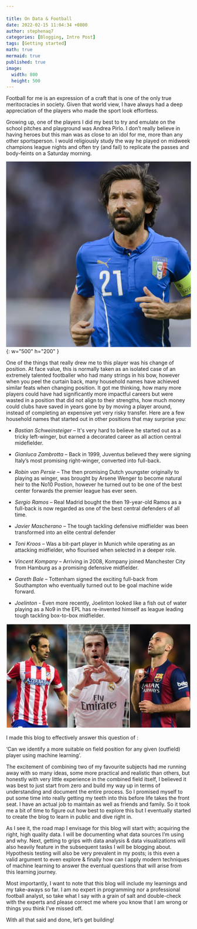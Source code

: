 ```yaml
---

title: On Data & Football
date: 2022-02-15 11:04:34 +0800
author: stephenaq7
categories: [Blogging, Intro Post]
tags: [Getting started]
math: true
mermaid: true
published: true
image:
  width: 800
  height: 500
---
```


Football for me is an expression of a craft that is one of the only true meritocracies in society. Given that world view, I have always had a deep appreciation of the players who made the sport look effortless. 

Growing up, one of the players I did my best to try and emulate on the school pitches and playground was Andrea Pirlo. I don’t really believe in having heroes but this man was as close to an idol for me, more than any other sportsperson. I would religiously study the way he played on midweek champions league nights and often try (and fail) to replicate the passes and body-feints on a Saturday morning. 

![pirlo](/images/pirlo.png){: w="500" h="200" }

One of the things that really drew me to this player was his change of position. At face value, this is normally taken as an isolated case of an extremely talented footballer who had many strings in his bow, however when you peel the curtain back, many household names have achieved similar feats when changing position. It got me thinking, how many more players could have had significantly more impactful careers but were wasted in a position that did not align to their strengths, how much money could clubs have saved in years gone by by moving a player around, instead of completing an expensive yet very risky transfer. Here are a few household names that started out in other positions that may surprise you:

- *Bastian Schweinsteiger* – It's very hard to believe he started out as a tricky left-winger, but earned a decorated career as all action central midefielder.

- *Gianluca Zambrotta* – Back in 1999, Juventus believed they were signing Italy’s most promising right-winger, converted into full-back. 

- *Robin van Persie* – The then promising Dutch youngster originally to playing as winger, was brought by Arsene Wenger to become natural heir to the No10 Postion, however he turned out to be one of the best center forwards the premier league has ever seen.

- *Sergio Ramos* – Real Madrid bought the then 19-year-old Ramos as a full-back is now regarded as one of the best central defenders of all time.

- *Javier Mascherano* – The tough tackling defensive midfielder was been transformed into an elite central defender 

- *Toni Kroos* – Was a bit-part player in Munich while operating as an attacking midfielder, who flourised when selected in a deeper role. 

- *Vincent Kompany* – Arriving in 2008, Kompany joined Manchester City from Hamburg as a promising defensive midfielder.

- *Gareth Bale* – Tottenham signed the exciting full-back from Southampton who eventually turned out to be goal machine wide forward.

- *Joelinton* - Even more recently, Joelinton looked like a fish out of water playing as a No9 in the EPL has re-invented himself as league leading tough tackling box-to-box midfielder.

![Players](/images/players.png)

I made this blog to effectively answer this question of :

‘Can we identify a more suitable on field position for any given (outfield) player using machine learning’. 

The excitement of combining two of my favourite subjects had me running away with so many ideas, some more practical and realistic than others, but honestly with very little experience in the combined field itself, I believed it was best to just start from zero and build my way up in terms of understanding and document the entire process. So I promised myself to put some time into really getting my teeth into this before life takes the front seat. I have an actual job to maintain as well as friends and family. So it took me a bit of time to figure out how best to explore this but I eventually started to create the blog to learn in public and dive right in.

As I see it, the road map I envisage for this blog will start with; acquiring the right, high quality data. I will be documenting what data sources I’m using and why. Next, getting to grips with data analysis & data visualizations will also heavily feature in the subsequent tasks I will be blogging about. Hypothesis testing will also be very prevalent in my posts; is this even a valid argument to even explore & finally how can I apply modern techniques of machine learning to answer the eventual questions that will arise from this learning journey. 

Most importantly, I want to note that this blog will include my learnings and my take-aways so far. I am no expert in programming nor a professional football analyst, so take what I say with a grain of salt and double-check with the experts and please correct me where you know that I am wrong or things you think I’ve missed off. 

With all that said and done, let’s get building! 

